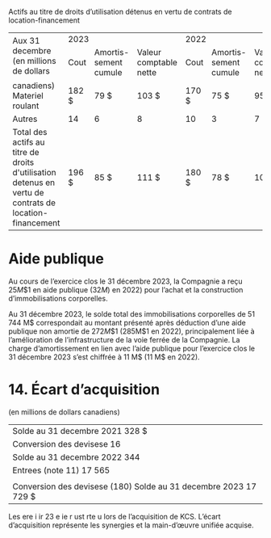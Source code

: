 Actifs au titre de droits d’utilisation détenus en vertu de contrats de location-financement   

<table><tr><td rowspan="2">Aux 31 decembre (en millions de dollars</td><td colspan="3">2023</td><td colspan="3">2022</td></tr><tr><td>Cout</td><td>Amortis- sement cumule</td><td>Valeur comptable nette</td><td>Cout</td><td>Amortis- sement cumule</td><td>Valeur comptable nette</td></tr><tr><td>canadiens) Materiel roulant</td><td>182 $</td><td>79 $</td><td>103 $</td><td>170 $</td><td>75 $</td><td>95 $</td></tr><tr><td>Autres</td><td>14</td><td>6</td><td>8</td><td>10</td><td>3</td><td>7</td></tr><tr><td>Total des actifs au titre de droits d&#x27;utilisation detenus en vertu de contrats de location- financement</td><td>196 $</td><td>85 $</td><td>111 $</td><td>180 $</td><td>78 $</td><td>102 $</td></tr></table>

# Aide publique

Au cours de l’exercice clos le 31 décembre 2023, la Compagnie a reçu $2 5 M \$ 1$ en aide publique $( 3 2 M )$ en 2022) pour l’achat et la construction d’immobilisations corporelles.

Au 31 décembre 2023, le solde total des immobilisations corporelles de 51 744 M\$ correspondait au montant présenté après déduction d’une aide publique non amortie de $2 7 2 M \$ 1$ $( 2 8 5 \mathsf { M } \$ 1$ en 2022), principalement liée à l’amélioration de l’infrastructure de la voie ferrée de la Compagnie. La charge d’amortissement en lien avec l’aide publique pour l’exercice clos le 31 décembre 2023 s’est chiffrée à 11 M\$ (11 M\$ en 2022).

# 14. Écart d’acquisition

(en millions de dollars canadiens)

<table><tr><td>Solde au 31 decembre 2021 328 $</td></tr><tr><td>Conversion des devisese 16</td></tr><tr><td>Solde au 31 decembre 2022 344</td></tr><tr><td>Entrees (note 11) 17 565</td></tr><tr><td></td></tr><tr><td>Conversion des devisese (180) Solde au 31 decembre 2023 17 729 $</td></tr></table>

Les ere i ir 23  e   ie  r ust rte  u lors de l’acquisition de KCS. L’écart d’acquisition représente les synergies et la main-d’œuvre unifiée acquise.